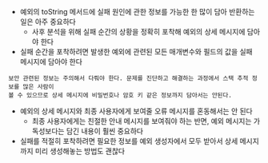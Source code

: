 * 예외의 toString 메서드에 실패 원인에 관한 정보를 가능한 한 많이 담아 반환하는 일은 아주 중요하다
  * 사후 분석을 위해 실패 순간의 상황을 정확히 포착해 예외의 상세 메시지에 담아야 한다
* 실패 순간을 포착하려면 발생한 예외에 관련된 모든 매개변수와 필드의 값을 실패 메시지에 담아야 한다
```
보안 관련된 정보는 주의해서 다뤄야 한다. 문제를 진단하고 해결하는 과정에서 스택 추적 정보를 많은 사람이 
볼 수 있으므로 상세 메시지에 비밀번호나 암호 키 같은 정보까지 담아서는 안된다.
```

* 예외의 상세 메시지와 최종 사용자에게 보여줄 오류 메시지를 혼동해서는 안 된다
  * 최종 사용자에게는 친절한 안내 메시지를 보여줘야 하는 반면, 예외 메시지는 가독성보다는 담긴 내용이 훨씬 중요하다
* 실패를 적절히 포착하려면 필요한 정보를 예외 생성자에서 모두 받아서 상세 메시지까지 미리 생성해놓는 방법도 괜찮다